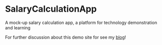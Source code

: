 SalaryCalculationApp
====================

A mock-up salary calculation app, a platform for technology demonstration and learning

For further discussion about this demo site for see my <a href="allthingsarchitectural.wordpress.com">blog</a>!
